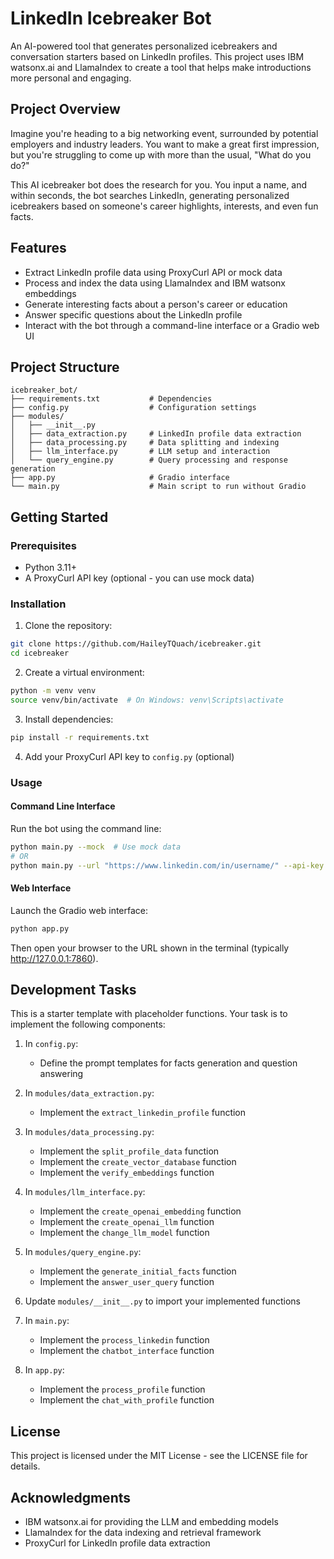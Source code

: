 # LinkedIn Icebreaker Bot

An AI-powered tool that generates personalized icebreakers and conversation starters based on LinkedIn profiles. This project uses IBM watsonx.ai and LlamaIndex to create a tool that helps make introductions more personal and engaging.

## Project Overview

Imagine you're heading to a big networking event, surrounded by potential employers and industry leaders. You want to make a great first impression, but you're struggling to come up with more than the usual, "What do you do?"

This AI icebreaker bot does the research for you. You input a name, and within seconds, the bot searches LinkedIn, generating personalized icebreakers based on someone's career highlights, interests, and even fun facts.

## Features

- Extract LinkedIn profile data using ProxyCurl API or mock data
- Process and index the data using LlamaIndex and IBM watsonx embeddings
- Generate interesting facts about a person's career or education
- Answer specific questions about the LinkedIn profile
- Interact with the bot through a command-line interface or a Gradio web UI

## Project Structure

```
icebreaker_bot/
├── requirements.txt           # Dependencies
├── config.py                  # Configuration settings
├── modules/
│   ├── __init__.py
│   ├── data_extraction.py     # LinkedIn profile data extraction
│   ├── data_processing.py     # Data splitting and indexing
│   ├── llm_interface.py       # LLM setup and interaction
│   └── query_engine.py        # Query processing and response generation
├── app.py                     # Gradio interface
└── main.py                    # Main script to run without Gradio
```

## Getting Started

### Prerequisites

- Python 3.11+
- A ProxyCurl API key (optional - you can use mock data)

### Installation

1. Clone the repository:
```bash
git clone https://github.com/HaileyTQuach/icebreaker.git
cd icebreaker
```

2. Create a virtual environment:
```bash
python -m venv venv
source venv/bin/activate  # On Windows: venv\Scripts\activate
```

3. Install dependencies:
```bash
pip install -r requirements.txt
```

4. Add your ProxyCurl API key to `config.py` (optional)

### Usage

#### Command Line Interface

Run the bot using the command line:

```bash
python main.py --mock  # Use mock data
# OR
python main.py --url "https://www.linkedin.com/in/username/" --api-key "your-api-key"
```

#### Web Interface

Launch the Gradio web interface:

```bash
python app.py
```

Then open your browser to the URL shown in the terminal (typically http://127.0.0.1:7860).

## Development Tasks

This is a starter template with placeholder functions. Your task is to implement the following components:

1. In `config.py`:
   - Define the prompt templates for facts generation and question answering

2. In `modules/data_extraction.py`:
   - Implement the `extract_linkedin_profile` function

3. In `modules/data_processing.py`:
   - Implement the `split_profile_data` function
   - Implement the `create_vector_database` function
   - Implement the `verify_embeddings` function

4. In `modules/llm_interface.py`:
   - Implement the `create_openai_embedding` function
   - Implement the `create_openai_llm` function
   - Implement the `change_llm_model` function

5. In `modules/query_engine.py`:
   - Implement the `generate_initial_facts` function
   - Implement the `answer_user_query` function

6. Update `modules/__init__.py` to import your implemented functions

7. In `main.py`:
   - Implement the `process_linkedin` function
   - Implement the `chatbot_interface` function

8. In `app.py`:
   - Implement the `process_profile` function
   - Implement the `chat_with_profile` function

## License

This project is licensed under the MIT License - see the LICENSE file for details.

## Acknowledgments

- IBM watsonx.ai for providing the LLM and embedding models
- LlamaIndex for the data indexing and retrieval framework
- ProxyCurl for LinkedIn profile data extraction